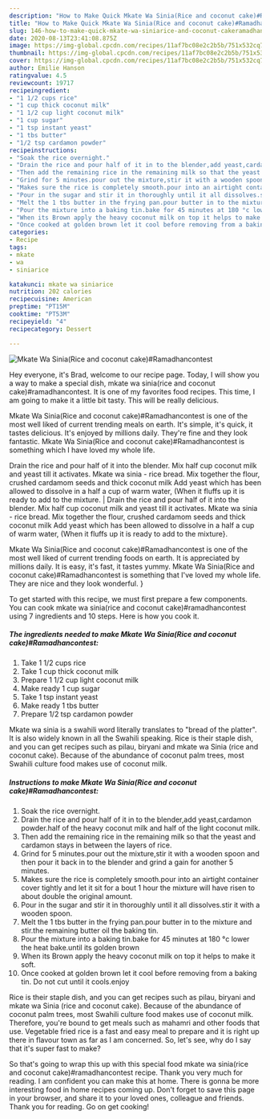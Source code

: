 ```yaml
---
description: "How to Make Quick Mkate Wa Sinia(Rice and coconut cake)#Ramadhancontest"
title: "How to Make Quick Mkate Wa Sinia(Rice and coconut cake)#Ramadhancontest"
slug: 146-how-to-make-quick-mkate-wa-siniarice-and-coconut-cakeramadhancontest
date: 2020-08-13T23:41:08.875Z
image: https://img-global.cpcdn.com/recipes/11af7bc08e2c2b5b/751x532cq70/mkate-wa-siniarice-and-coconut-cakeramadhancontest-recipe-main-photo.jpg
thumbnail: https://img-global.cpcdn.com/recipes/11af7bc08e2c2b5b/751x532cq70/mkate-wa-siniarice-and-coconut-cakeramadhancontest-recipe-main-photo.jpg
cover: https://img-global.cpcdn.com/recipes/11af7bc08e2c2b5b/751x532cq70/mkate-wa-siniarice-and-coconut-cakeramadhancontest-recipe-main-photo.jpg
author: Emilie Hanson
ratingvalue: 4.5
reviewcount: 19717
recipeingredient:
- "1 1/2 cups rice"
- "1 cup thick coconut milk"
- "1 1/2 cup light coconut milk"
- "1 cup sugar"
- "1 tsp instant yeast"
- "1 tbs butter"
- "1/2 tsp cardamon powder"
recipeinstructions:
- "Soak the rice overnight."
- "Drain the rice and pour half of it in to the blender,add yeast,cardamon powder.half of the heavy coconut milk and half of the light coconut milk."
- "Then add the remaining rice in the remaining milk so that the yeast and cardamon stays in between the layers of rice."
- "Grind for 5 minutes.pour out the mixture,stir it with a wooden spoon and then pour it back in to the blender and grind a gain for another 5 minutes."
- "Makes sure the rice is completely smooth.pour into an airtight container cover tightly and let it sit for a bout 1 hour the mixture will have risen to about double the original amount."
- "Pour in the sugar and stir it in thoroughly until it all dissolves.stir it with a wooden spoon."
- "Melt the 1 tbs butter in the frying pan.pour butter in to the mixture and stir.the remaining butter oil the baking tin."
- "Pour the mixture into a baking tin.bake for 45 minutes at 180 °c lower the heat bake.until its golden brown"
- "When its Brown apply the heavy coconut milk on top it helps to make it soft."
- "Once cooked at golden brown let it cool before removing from a baking tin. Do not cut until it cools.enjoy"
categories:
- Recipe
tags:
- mkate
- wa
- siniarice

katakunci: mkate wa siniarice 
nutrition: 202 calories
recipecuisine: American
preptime: "PT15M"
cooktime: "PT53M"
recipeyield: "4"
recipecategory: Dessert

---
```



![Mkate Wa Sinia(Rice and coconut cake)#Ramadhancontest](https://img-global.cpcdn.com/recipes/11af7bc08e2c2b5b/751x532cq70/mkate-wa-siniarice-and-coconut-cakeramadhancontest-recipe-main-photo.jpg)

Hey everyone, it's Brad, welcome to our recipe page. Today, I will show you a way to make a special dish, mkate wa sinia(rice and coconut cake)#ramadhancontest. It is one of my favorites food recipes. This time, I am going to make it a little bit tasty. This will be really delicious.

Mkate Wa Sinia(Rice and coconut cake)#Ramadhancontest is one of the most well liked of current trending meals on earth. It's simple, it's quick, it tastes delicious. It's enjoyed by millions daily. They're fine and they look fantastic. Mkate Wa Sinia(Rice and coconut cake)#Ramadhancontest is something which I have loved my whole life.

Drain the rice and pour half of it into the blender. Mix half cup coconut milk and yeast till it activates. Mkate wa sinia - rice bread. Mix together the flour, crushed cardamom seeds and thick coconut milk Add yeast which has been allowed to dissolve in a half a cup of warm water, (When it fluffs up it is ready to add to the mixture.
|
Drain the rice and pour half of it into the blender. Mix half cup coconut milk and yeast till it activates. Mkate wa sinia - rice bread. Mix together the flour, crushed cardamom seeds and thick coconut milk Add yeast which has been allowed to dissolve in a half a cup of warm water, (When it fluffs up it is ready to add to the mixture}.

Mkate Wa Sinia(Rice and coconut cake)#Ramadhancontest is one of the most well liked of current trending foods on earth. It is appreciated by millions daily. It is easy, it's fast, it tastes yummy. Mkate Wa Sinia(Rice and coconut cake)#Ramadhancontest is something that I've loved my whole life. They are nice and they look wonderful.
}

To get started with this recipe, we must first prepare a few components. You can cook mkate wa sinia(rice and coconut cake)#ramadhancontest using 7 ingredients and 10 steps. Here is how you cook it.

<!--inarticleads1-->

##### The ingredients needed to make Mkate Wa Sinia(Rice and coconut cake)#Ramadhancontest:

1. Take 1 1/2 cups rice
1. Take 1 cup thick coconut milk
1. Prepare 1 1/2 cup light coconut milk
1. Make ready 1 cup sugar
1. Take 1 tsp instant yeast
1. Make ready 1 tbs butter
1. Prepare 1/2 tsp cardamon powder


Mkate wa sinia is a swahili word literally translates to &#34;bread of the platter&#34;. It is also widely known in all the Swahili speaking. Rice is their staple dish, and you can get recipes such as pilau, biryani and mkate wa Sinia (rice and coconut cake). Because of the abundance of coconut palm trees, most Swahili culture food makes use of coconut milk. 

<!--inarticleads2-->

##### Instructions to make Mkate Wa Sinia(Rice and coconut cake)#Ramadhancontest:

1. Soak the rice overnight.
1. Drain the rice and pour half of it in to the blender,add yeast,cardamon powder.half of the heavy coconut milk and half of the light coconut milk.
1. Then add the remaining rice in the remaining milk so that the yeast and cardamon stays in between the layers of rice.
1. Grind for 5 minutes.pour out the mixture,stir it with a wooden spoon and then pour it back in to the blender and grind a gain for another 5 minutes.
1. Makes sure the rice is completely smooth.pour into an airtight container cover tightly and let it sit for a bout 1 hour the mixture will have risen to about double the original amount.
1. Pour in the sugar and stir it in thoroughly until it all dissolves.stir it with a wooden spoon.
1. Melt the 1 tbs butter in the frying pan.pour butter in to the mixture and stir.the remaining butter oil the baking tin.
1. Pour the mixture into a baking tin.bake for 45 minutes at 180 °c lower the heat bake.until its golden brown
1. When its Brown apply the heavy coconut milk on top it helps to make it soft.
1. Once cooked at golden brown let it cool before removing from a baking tin. Do not cut until it cools.enjoy


Rice is their staple dish, and you can get recipes such as pilau, biryani and mkate wa Sinia (rice and coconut cake). Because of the abundance of coconut palm trees, most Swahili culture food makes use of coconut milk. Therefore, you&#39;re bound to get meals such as mahamri and other foods that use. Vegetable fried rice is a fast and easy meal to prepare and it is right up there in flavour town as far as I am concerned. So, let&#39;s see, why do I say that it&#39;s super fast to make? 

So that's going to wrap this up with this special food mkate wa sinia(rice and coconut cake)#ramadhancontest recipe. Thank you very much for reading. I am confident you can make this at home. There is gonna be more interesting food in home recipes coming up. Don't forget to save this page in your browser, and share it to your loved ones, colleague and friends. Thank you for reading. Go on get cooking!
